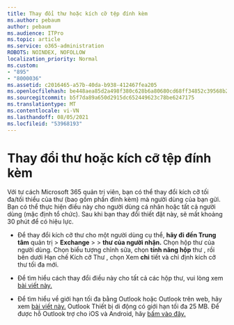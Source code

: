 ```yaml
---
title: Thay đổi thư hoặc kích cỡ tệp đính kèm
ms.author: pebaum
author: pebaum
ms.audience: ITPro
ms.topic: article
ms.service: o365-administration
ROBOTS: NOINDEX, NOFOLLOW
localization_priority: Normal
ms.custom:
- "895"
- "8000036"
ms.assetid: c2016465-a57b-40da-b938-412467fea205
ms.openlocfilehash: be448aea85d2a498f380c628b6a80680cd68ff34852c39568b227ede3f1c2c24
ms.sourcegitcommit: b5f7da89a650d2915dc652449623c78be6247175
ms.translationtype: MT
ms.contentlocale: vi-VN
ms.lasthandoff: 08/05/2021
ms.locfileid: "53968193"
---
```

# <a name="changing-message-or-attachment-size"></a>Thay đổi thư hoặc kích cỡ tệp đính kèm

Với tư cách Microsoft 365 quản trị viên, bạn có thể thay đổi kích cỡ tối đa/tối thiểu của thư (bao gồm phần đính kèm) mà người dùng của bạn gửi. Bạn có thể thực hiện điều này cho người dùng cá nhân hoặc tất cả người dùng (mặc định tổ chức). Sau khi bạn thay đổi thiết đặt này, sẽ mất khoảng 30 phút để có hiệu lực.
  
- Để thay đổi kích cỡ thư cho một người dùng cụ thể, **hãy đi đến Trung tâm** quản trị \> **Exchange** \>  \> **thư của người nhận.** Chọn hộp thư của người dùng. Chọn biểu tượng chỉnh sửa, chọn **tính năng hộp** thư , rồi bên dưới Hạn chế Kích cỡ Thư , chọn Xem **chi** tiết và chỉ định kích cỡ thư tối đa mới. 

- Để tìm hiểu cách thay đổi điều này cho tất cả các hộp thư, vui lòng xem [bài viết này.](https://www.microsoft.com/microsoft-365/blog/2015/04/15/office-365-now-supports-larger-email-messages-up-to-150-mb/)

- Để tìm hiểu về giới hạn tối đa bằng Outlook hoặc Outlook trên web, hãy xem [bài viết này.](https://technet.microsoft.com/library/exchange-online-limits.aspx#MessageLimits) Outlook Thiết bị di động có giới hạn tối đa 25 MB. Để được hỗ Outlook trợ cho iOS và Android, hãy [bấm vào đây.](https://support.office.com/article/Get-in-app-help-for-Outlook-for-iOS-and-Android-218a22d1-9fa5-4889-b689-de1c63493243)
